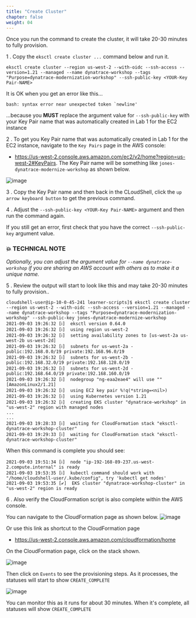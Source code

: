 ```yaml
---
title: "Create Cluster"
chapter: false
weight: 04
---
```


Once you run the command to create the cluster, it will take 20-30 minutes to fully provision.

1 . Copy the `eksctl create cluster ...` command below and run it.

```
eksctl create cluster --region us-west-2 --with-oidc --ssh-access --version=1.21 --managed --name dynatrace-workshop --tags "Purpose=dynatrace-modernization-workshop" --ssh-public-key <YOUR-Key Pair-NAME>
```

It is OK when you get an error like this...

```
bash: syntax error near unexpected token `newline'
```

...because you **MUST** replace the argument value for `--ssh-public-key` with your Key Pair name that was automatically created in Lab 1 for the EC2 instance


2 . To get you Key Pair name that was automatically created in Lab 1 for the EC2 instance, navigate to the `Key Pairs` page in the AWS console:

* <a href="https://us-west-2.console.aws.amazon.com/ec2/v2/home?region=us-west-2#KeyPairs" target="_blank">https://us-west-2.console.aws.amazon.com/ec2/v2/home?region=us-west-2#KeyPairs</a>. The Key Pair name will be something like `jones-dynatrace-modernize-workshop` as shown below.

![image](/images/setup-keypairs-ui.png)

3 . Copy the Key Pair name and then back in the CLoudShell, click the `up arrow keyboard button` to get the previous command.

4 . Adjust the `--ssh-public-key <YOUR-Key Pair-NAME>` argument and then run the command again.

If you still get an error, first check that you have the correct `--ssh-public-key` argument value.

### 💥 **TECHNICAL NOTE**

*Optionally, you can adjust the argument value for `--name dynatrace-workshop` if you are sharing an AWS account with others as to make it a unique name.*

5 . Review the output will start to look like this and may take 20-30 minutes to fully provision..

```
cloudshell-user@ip-10-0-45-241 learner-scripts]$ eksctl create cluster --region us-west-2 --with-oidc --ssh-access --version=1.21 --managed --name dynatrace-workshop --tags "Purpose=dynatrace-modernization-workshop" --ssh-public-key jones-dynatrace-modernize-workshop
2021-09-03 19:26:32 [ℹ]  eksctl version 0.64.0
2021-09-03 19:26:32 [ℹ]  using region us-west-2
2021-09-03 19:26:32 [ℹ]  setting availability zones to [us-west-2a us-west-2b us-west-2d]
2021-09-03 19:26:32 [ℹ]  subnets for us-west-2a - public:192.168.0.0/19 private:192.168.96.0/19
2021-09-03 19:26:32 [ℹ]  subnets for us-west-2b - public:192.168.32.0/19 private:192.168.128.0/19
2021-09-03 19:26:32 [ℹ]  subnets for us-west-2d - public:192.168.64.0/19 private:192.168.160.0/19
2021-09-03 19:26:32 [ℹ]  nodegroup "ng-eaa2eae4" will use "" [AmazonLinux2/1.21]
2021-09-03 19:26:32 [ℹ]  using EC2 key pair %!q(*string=<nil>)
2021-09-03 19:26:32 [ℹ]  using Kubernetes version 1.21
2021-09-03 19:26:32 [ℹ]  creating EKS cluster "dynatrace-workshop" in "us-west-2" region with managed nodes
...
...
2021-09-03 19:28:33 [ℹ]  waiting for CloudFormation stack "eksctl-dynatrace-workshop-cluster"
2021-09-03 19:29:33 [ℹ]  waiting for CloudFormation stack "eksctl-dynatrace-workshop-cluster"
```

When this command is complete you should see:

```
2021-09-03 19:51:34 [ℹ]  node "ip-192-168-89-237.us-west-2.compute.internal" is ready
2021-09-03 19:53:35 [ℹ]  kubectl command should work with "/home/cloudshell-user/.kube/config", try 'kubectl get nodes'
2021-09-03 19:53:35 [✔]  EKS cluster "dynatrace-workshop-cluster" in "us-west-2" region is ready
```

6 . Also verify the CloudFormation script is also complete within the AWS console.

You can navigate to the CloudFormation page as shown below.
![image](/images/setup-cloudformation-search.png)

Or use this link as shortcut to the CloudFormation page

* <a href="https://us-west-2.console.aws.amazon.com/cloudformation/home" target="_blank">https://us-west-2.console.aws.amazon.com/cloudformation/home</a>

On the CloudFormation page, click on the stack shown.

![image](/images/setup-cloudformation-stacks.png)

Then click on `Events` to see the provisioning steps. As it processes, the statuses will start to show `CREATE_COMPLETE`

![image](/images/setup-cloudformation-stacks-details.png)

You can monitor this as it runs for about 30 minutes. When it's complete, all statuses will show `CREATE_COMPLETE` 

